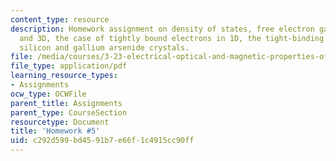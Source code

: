```yaml
---
content_type: resource
description: Homework assignment on density of states, free electron gas in 1D, 2D
  and 3D, the case of tightly bound electrons in 1D, the tight-binding method, and
  silicon and gallium arsenide crystals.
file: /media/courses/3-23-electrical-optical-and-magnetic-properties-of-materials-fall-2007/c292d599bd4591b7e66f1c4915cc90ff_ps5.pdf
file_type: application/pdf
learning_resource_types:
- Assignments
ocw_type: OCWFile
parent_title: Assignments
parent_type: CourseSection
resourcetype: Document
title: 'Homework #5'
uid: c292d599-bd45-91b7-e66f-1c4915cc90ff
---
```

